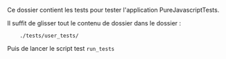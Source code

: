 Ce dossier contient les tests pour tester l'application PureJavascriptTests.

Il suffit de glisser tout le contenu de dossier dans le dossier :

		./tests/user_tests/
		
Puis de lancer le script test `run_tests`